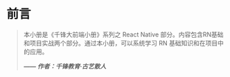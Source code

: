 # 前言

> 本小册是《千锋大前端小册》系列之 React Native 部分。内容包含RN基础和项目实战两个部分。通过本小册，可以系统学习 RN 基础知识和在项目中的应用。
>
> ***—— 作者：千锋教育·古艺散人***